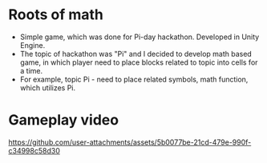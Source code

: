 # Roots of math

* Simple game, which was done for Pi-day hackathon. Developed in Unity Engine.
* The topic of hackathon was "Pi" and I decided to develop math based game, in which player need to place blocks related to topic into cells for a time.
* For example, topic Pi - need to place related symbols, math function, which utilizes Pi.

# Gameplay video

https://github.com/user-attachments/assets/5b0077be-21cd-479e-990f-c34998c58d30

